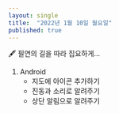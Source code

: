 ```yaml
---
layout: single
title:  "2022년 1월 10일 월요일"
published: true
---
```


🖋️ 필연의 길을 따라 집요하게...

1. Android
   - 지도에 아이콘 추가하기
   - 진동과 소리로 알려주기
   - 상단 알림으로 알려주기



